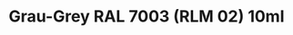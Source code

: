 ---
layout: product
title: "Grau-Grey RAL 7003 (RLM 02) 10ml"
price: "330" 
desc: "Nitro 10mL"
img_path: "/assets/img/RC052.webp"
brand: "AK "
available: true
special_offer: false
new: false
soon: false
cat: "020000"
subcat: "020200"
subsubcat: "020201"
sifra: "RC052"
popular: false
spec: false
---